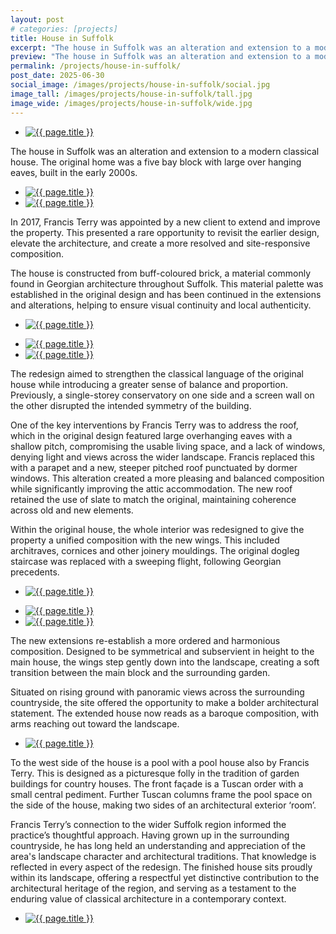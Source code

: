 ```yaml
---
layout: post
# categories: [projects]
title: House in Suffolk
excerpt: "The house in Suffolk was an alteration and extension to a modern classical house. In 2017, Francis Terry was appointed by a new client to extend and improve the property. This presented a rare opportunity to revisit the earlier design, elevate the architecture, and create a more resolved and site-responsive composition."
preview: "The house in Suffolk was an alteration and extension to a modern classical house. In 2017, Francis Terry was appointed by a new client to extend and improve the property. This presented a rare opportunity to revisit the earlier design, elevate the architecture, and create a more resolved and site-responsive composition."
permalink: /projects/house-in-suffolk/
post_date: 2025-06-30
social_image: /images/projects/house-in-suffolk/social.jpg
image_tall: /images/projects/house-in-suffolk/tall.jpg
image_wide: /images/projects/house-in-suffolk/wide.jpg
---
```


<ul class="list">
	<li class="full">
		<a class="fancybox" rel="group" href="/images/projects/house-in-suffolk/01.jpg" title="{{ page.title }}">
			<img src="/images/projects/house-in-suffolk/thumbs/01.jpg" alt="{{ page.title }}">
		</a>
	</li>
</ul>

The house in Suffolk was an alteration and extension to a modern classical house. The original home was a five bay block with large over hanging eaves, built in the early 2000s.

<ul class="list">
	<li class="half">
		<a class="fancybox" rel="group" href="/images/projects/house-in-suffolk/02.jpg" title="{{ page.title }}">
			<img src="/images/projects/house-in-suffolk/thumbs/02.jpg" alt="{{ page.title }}" />
		</a>
	</li>
	<li class="half">
		<a class="fancybox" rel="group" href="/images/projects/house-in-suffolk/03.jpg"  title="{{ page.title }}">
			<img src="/images/projects/house-in-suffolk/thumbs/03.jpg" alt="{{ page.title }}" />
		</a>
	</li>
</ul>

In 2017, Francis Terry was appointed by a new client to extend and improve the property. This presented a rare opportunity to revisit the earlier design, elevate the architecture, and create a more resolved and site-responsive composition.

The house is constructed from buff-coloured brick, a material commonly found in Georgian architecture throughout Suffolk. This material palette was established in the original design and has been continued in the extensions and alterations, helping to ensure visual continuity and local authenticity. 

<ul class="list">
	<li class="full">
		<a class="fancybox" rel="group" href="/images/projects/house-in-suffolk/04.jpg" title="{{ page.title }}">
			<img src="/images/projects/house-in-suffolk/thumbs/04.jpg" alt="{{ page.title }}">
		</a>
	</li>
</ul>
<ul class="list">
	<li class="half">
		<a class="fancybox" rel="group" href="/images/projects/house-in-suffolk/05.jpg" title="{{ page.title }}">
			<img src="/images/projects/house-in-suffolk/thumbs/05.jpg" alt="{{ page.title }}" />
		</a>
	</li>
	<li class="half">
		<a class="fancybox" rel="group" href="/images/projects/house-in-suffolk/06.jpg"  title="{{ page.title }}">
			<img src="/images/projects/house-in-suffolk/thumbs/06.jpg" alt="{{ page.title }}" />
		</a>
	</li>
</ul>

The redesign aimed to strengthen the classical language of the original house while introducing a greater sense of balance and proportion. Previously, a single-storey conservatory on one side and a screen wall on the other disrupted the intended symmetry of the building.

One of the key interventions by Francis Terry was to address the roof, which in the original design featured large overhanging eaves with a shallow pitch, compromising the usable living space, and a lack of windows, denying light and views across the wider landscape. Francis replaced this with a parapet and a new, steeper pitched roof punctuated by dormer windows. This alteration created a more pleasing and balanced composition while significantly improving the attic accommodation. The new roof retained the use of slate to match the original, maintaining coherence across old and new elements.

Within the original house, the whole interior was redesigned to give the property a unified composition with the new wings. This included architraves, cornices and other joinery mouldings. The original dogleg staircase was replaced with a sweeping flight, following Georgian precedents.

<ul class="list">
	<li class="full">
		<a class="fancybox" rel="group" href="/images/projects/house-in-suffolk/07.jpg" title="{{ page.title }}">
			<img src="/images/projects/house-in-suffolk/thumbs/07.jpg" alt="{{ page.title }}">
		</a>
	</li>
</ul>
<ul class="list">
	<li class="half">
		<a class="fancybox" rel="group" href="/images/projects/house-in-suffolk/08.jpg" title="{{ page.title }}">
			<img src="/images/projects/house-in-suffolk/thumbs/08.jpg" alt="{{ page.title }}" />
		</a>
	</li>
	<li class="half">
		<a class="fancybox" rel="group" href="/images/projects/house-in-suffolk/09.jpg"  title="{{ page.title }}">
			<img src="/images/projects/house-in-suffolk/thumbs/09.jpg" alt="{{ page.title }}" />
		</a>
	</li>
</ul>

The new extensions re-establish a more ordered and harmonious composition. Designed to be symmetrical and subservient in height to the main house, the wings step gently down into the landscape, creating a soft transition between the main block and the surrounding garden.

Situated on rising ground with panoramic views across the surrounding countryside, the site offered the opportunity to make a bolder architectural statement. The extended house now reads as a baroque composition, with arms reaching out toward the landscape. 

<ul class="list">
	<li class="full">
		<a class="fancybox" rel="group" href="/images/projects/house-in-suffolk/10.jpg" title="{{ page.title }}">
			<img src="/images/projects/house-in-suffolk/thumbs/10.jpg" alt="{{ page.title }}">
		</a>
	</li>
</ul>

To the west side of the house is a pool with a pool house also by Francis Terry. This is designed as a picturesque folly in the tradition of garden buildings for country houses. The front façade is a Tuscan order with a small central pediment. Further Tuscan columns frame the pool space on the side of the house, making two sides of an architectural exterior ‘room’.

Francis Terry’s connection to the wider Suffolk region informed the practice’s thoughtful approach. Having grown up in the surrounding countryside, he has long held an understanding and appreciation of the area's landscape character and architectural traditions. That knowledge is reflected in every aspect of the redesign. The finished house sits proudly within its landscape, offering a respectful yet distinctive contribution to the architectural heritage of the region, and serving as a testament to the enduring value of classical architecture in a contemporary context.

<ul class="list">
	<li class="full">
		<a class="fancybox" rel="group" href="/images/projects/house-in-suffolk/11.jpg" title="{{ page.title }}">
			<img src="/images/projects/house-in-suffolk/thumbs/11.jpg" alt="{{ page.title }}">
		</a>
	</li>
</ul>